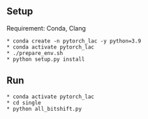 ## Setup ##

Requirement: Conda, Clang

	* conda create -n pytorch_lac -y python=3.9
	* conda activate pytorch_lac
	* ./prepare_env.sh
	* python setup.py install

## Run ##

	* conda activate pytorch_lac
	* cd single
	* python all_bitshift.py



 
